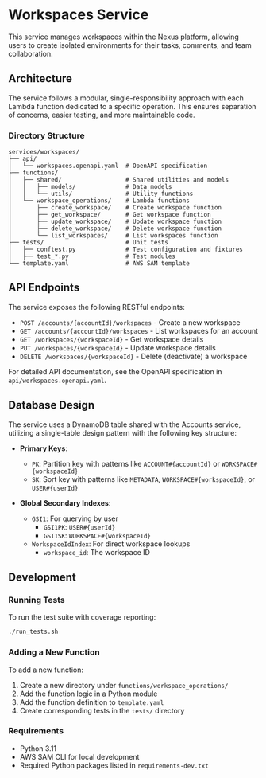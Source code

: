 # Workspaces Service

This service manages workspaces within the Nexus platform, allowing users to create isolated environments for their tasks, comments, and team collaboration.

## Architecture

The service follows a modular, single-responsibility approach with each Lambda function dedicated to a specific operation. This ensures separation of concerns, easier testing, and more maintainable code.

### Directory Structure

```
services/workspaces/
├── api/
│   └── workspaces.openapi.yaml  # OpenAPI specification
├── functions/
│   ├── shared/                  # Shared utilities and models
│   │   ├── models/              # Data models
│   │   └── utils/               # Utility functions
│   └── workspace_operations/    # Lambda functions
│       ├── create_workspace/    # Create workspace function
│       ├── get_workspace/       # Get workspace function
│       ├── update_workspace/    # Update workspace function
│       ├── delete_workspace/    # Delete workspace function
│       └── list_workspaces/     # List workspaces function
├── tests/                       # Unit tests
│   ├── conftest.py              # Test configuration and fixtures
│   ├── test_*.py                # Test modules
└── template.yaml                # AWS SAM template
```

## API Endpoints

The service exposes the following RESTful endpoints:

- `POST /accounts/{accountId}/workspaces` - Create a new workspace
- `GET /accounts/{accountId}/workspaces` - List workspaces for an account
- `GET /workspaces/{workspaceId}` - Get workspace details
- `PUT /workspaces/{workspaceId}` - Update workspace details
- `DELETE /workspaces/{workspaceId}` - Delete (deactivate) a workspace

For detailed API documentation, see the OpenAPI specification in `api/workspaces.openapi.yaml`.

## Database Design

The service uses a DynamoDB table shared with the Accounts service, utilizing a single-table design pattern with the following key structure:

- **Primary Keys**:
  - `PK`: Partition key with patterns like `ACCOUNT#{accountId}` or `WORKSPACE#{workspaceId}`
  - `SK`: Sort key with patterns like `METADATA`, `WORKSPACE#{workspaceId}`, or `USER#{userId}`

- **Global Secondary Indexes**:
  - `GSI1`: For querying by user
    - `GSI1PK`: `USER#{userId}`
    - `GSI1SK`: `WORKSPACE#{workspaceId}`
  - `WorkspaceIdIndex`: For direct workspace lookups
    - `workspace_id`: The workspace ID

## Development

### Running Tests

To run the test suite with coverage reporting:

```bash
./run_tests.sh
```

### Adding a New Function

To add a new function:

1. Create a new directory under `functions/workspace_operations/`
2. Add the function logic in a Python module
3. Add the function definition to `template.yaml`
4. Create corresponding tests in the `tests/` directory

### Requirements

- Python 3.11
- AWS SAM CLI for local development
- Required Python packages listed in `requirements-dev.txt` 